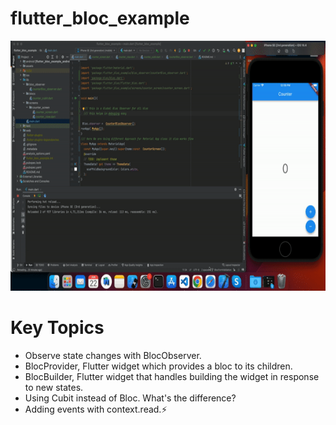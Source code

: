 # flutter_bloc_example



<img src ="https://github.com/Mirzaazmath/flutter_bloc_Overview/blob/AdvancedCounterCubitWithDebud/assets/result.gif" height="400">




# Key Topics
* Observe state changes with BlocObserver.
* BlocProvider, Flutter widget which provides a bloc to its children.
* BlocBuilder, Flutter widget that handles building the widget in response to new states.
* Using Cubit instead of Bloc. What's the difference?
* Adding events with context.read.⚡

